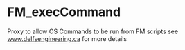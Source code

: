 # FM_execCommand
Proxy to allow OS Commands to be run from FM scripts
see www.delfsengineering.ca for more details

